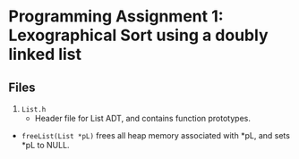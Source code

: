# Programming Assignment 1: Lexographical Sort using a doubly linked list

## Files

1. ```List.h```
    - Header file for List ADT, and contains function prototypes.
- ```freeList(List *pL)``` frees all heap memory associated with *pL, and sets *pL to NULL.
